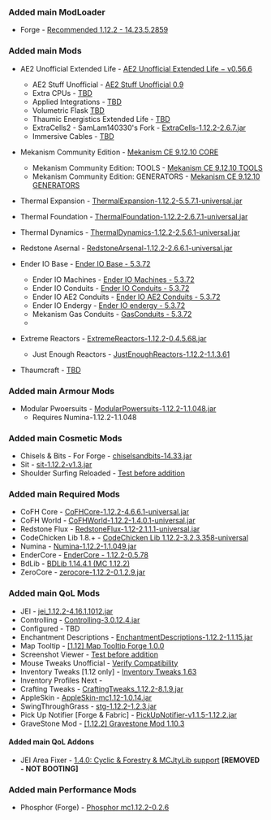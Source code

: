### Added main ModLoader
* Forge - [Recommended 1.12.2 - 14.23.5.2859](https://files.minecraftforge.net/net/minecraftforge/forge/index_1.12.2.html)

### Added main Mods
* AE2 Unofficial Extended Life - [AE2 Unofficial Extended Life − v0.56.6](https://www.curseforge.com/minecraft/mc-mods/ae2-extended-life/files/5411078)
    - AE2 Stuff Unofficial - [AE2 Stuff Unofficial 0.9](https://www.curseforge.com/minecraft/mc-mods/ae2-stuff-unofficial/files/5002181)
    - Extra CPUs - [TBD](https://www.curseforge.com/minecraft/mc-mods/extracpus)
    - Applied Integrations - [TBD](https://www.curseforge.com/minecraft/mc-mods/applied-integrations)
    - Volumetric Flask [TBD](https://www.curseforge.com/minecraft/mc-mods/volumetric-flask)
    - Thaumic Energistics Extended Life - [TBD](https://www.curseforge.com/minecraft/mc-mods/thaumic-energistics-extended-life)
    - ExtraCells2 - SamLam140330's Fork - [ExtraCells-1.12.2-2.6.7.jar](https://www.curseforge.com/minecraft/mc-mods/extra-cells-2-samlam140330s-fork/files/3329212)
    - Immersive Cables - [TBD](https://www.curseforge.com/minecraft/mc-mods/immersive-cables)

* Mekanism Community Edition - [Mekanism CE 9.12.10 CORE](https://www.curseforge.com/minecraft/mc-mods/mekanism-ce/files/5351260)
    - Mekanism Community Edition: TOOLS - [Mekanism CE 9.12.10 TOOLS](https://www.curseforge.com/minecraft/mc-mods/mekanism-ce-tools/files/5351262)
    - Mekanism Community Edition: GENERATORS - [Mekanism CE 9.12.10 GENERATORS](https://www.curseforge.com/minecraft/mc-mods/mekanism-ce-generators/files/5351261)

* Thermal Expansion - [ThermalExpansion-1.12.2-5.5.7.1-universal.jar](https://www.curseforge.com/minecraft/mc-mods/thermal-expansion/files/2926431)
* Thermal Foundation - [ThermalFoundation-1.12.2-2.6.7.1-universal.jar]()
* Thermal Dynamics - [ThermalDynamics-1.12.2-2.5.6.1-universal.jar](https://www.curseforge.com/minecraft/mc-mods/thermal-dynamics/download/2920505)
* Redstone Asernal - [RedstoneArsenal-1.12.2-2.6.6.1-universal.jar]()
* Ender IO Base - [Ender IO Base - 5.3.72](https://legacy.curseforge.com/minecraft/mc-mods/ender-io-base/files)
    - Ender IO Machines - [Ender IO Machines - 5.3.72](https://legacy.curseforge.com/minecraft/mc-mods/ender-io-machines/files)
    - Ender IO Conduits - [Ender IO Conduits - 5.3.72](https://legacy.curseforge.com/minecraft/mc-mods/ender-io-conduits/files)
    - Ender IO AE2 Conduits - [Ender IO AE2 Conduits - 5.3.72](https://legacy.curseforge.com/minecraft/mc-mods/ender-io-ae2-conduits/files)
    - Ender IO Endergy - [Ender IO endergy - 5.3.72](https://legacy.curseforge.com/minecraft/mc-mods/ender-io-endergy/files)
    - Mekanism Gas Conduits - [GasConduits - 5.3.72](https://legacy.curseforge.com/minecraft/mc-mods/gas-conduits/files)
    -
* Extreme Reactors - [ExtremeReactors-1.12.2-0.4.5.68.jar](https://www.curseforge.com/minecraft/mc-mods/extreme-reactors/files/3194746)
    - Just Enough Reactors - [JustEnoughReactors-1.12.2-1.1.3.61](https://www.curseforge.com/minecraft/mc-mods/just-enough-reactors/files/2671784)

* Thaumcraft - [TBD](https://www.curseforge.com/minecraft/mc-mods/thaumcraft/files/2629023)


### Added main Armour Mods
* Modular Pwoersuits - [ModularPowersuits-1.12.2-1.1.048.jar](https://www.curseforge.com/minecraft/mc-mods/modular-powersuits/files/4623218)
    - Requires Numina-1.12.2-1.1.048

### Added main Cosmetic Mods
* Chisels & Bits - For Forge - [chiselsandbits-14.33.jar](https://www.curseforge.com/minecraft/mc-mods/chisels-bits/files/2720655)
* Sit - [sit-1.12.2-v1.3.jar](https://www.curseforge.com/minecraft/mc-mods/sit/files/2848862)
* Shoulder Surfing Reloaded - [Test before addition](https://www.curseforge.com/minecraft/mc-mods/shoulder-surfing-reloaded/files/5183202)


### Added main Required Mods
* CoFH Core - [CoFHCore-1.12.2-4.6.6.1-universal.jar](https://www.curseforge.com/minecraft/mc-mods/cofh-core/download/2920433)
* CoFH World - [CoFHWorld-1.12.2-1.4.0.1-universal.jar](https://www.curseforge.com/minecraft/mc-mods/cofh-world/download/2920434)
* Redstone Flux - [RedstoneFlux-1.12-2.1.1.1-universal.jar](https://www.curseforge.com/minecraft/mc-mods/redstone-flux/download/2920436)
* CodeChicken Lib 1.8.+ - [CodeChicken Lib 1.12.2-3.2.3.358-universal](https://www.curseforge.com/minecraft/mc-mods/codechicken-lib-1-8/download/2779848)
* Numina - [Numina-1.12.2-1.1.049.jar](https://www.curseforge.com/minecraft/mc-mods/numina/files/4629835)
* EnderCore - [EnderCore - 1.12.2-0.5.78](https://www.curseforge.com/minecraft/mc-mods/endercore/files/4671384)
* BdLib - [BDLib 1.14.4.1 (MC 1.12.2)](https://www.curseforge.com/minecraft/mc-mods/bdlib/files/4675629)
* ZeroCore - [zerocore-1.12.2-0.1.2.9.jar](https://www.curseforge.com/minecraft/mc-mods/zerocore/files/3194743)


### Added main QoL Mods
* JEI - [jei_1.12.2-4.16.1.1012.jar](https://www.curseforge.com/minecraft/mc-mods/jei/files/5101347)
* Controlling - [Controlling-3.0.12.4.jar](https://www.curseforge.com/minecraft/mc-mods/controlling/files/5408385)
* Configured - TBD
* Enchantment Descriptions - [EnchantmentDescriptions-1.12.2-1.1.15.jar](https://www.curseforge.com/minecraft/mc-mods/enchantment-descriptions/files/2689502)
* Map Tooltip - [[1.12] Map Tooltip Forge 1.0.0](https://www.curseforge.com/minecraft/mc-mods/map-tooltip/files/2962308)
* Screenshot Viewer - [Test before addition](https://www.curseforge.com/minecraft/mc-mods/screenshot-viewer/files/4236445)
* Mouse Tweaks Unofficial - [Verify Compatibility](https://www.curseforge.com/minecraft/mc-mods/mouse-tweaks-unofficial)
* Inventory Tweaks [1.12 only] - [Inventory Tweaks 1.63](https://www.curseforge.com/minecraft/mc-mods/inventory-tweaks/files/2482481)
* Inventory Profiles Next - []()
* Crafting Tweaks - [CraftingTweaks_1.12.2-8.1.9.jar](https://www.curseforge.com/minecraft/mc-mods/crafting-tweaks/files/2562139)
* AppleSkin - [AppleSkin-mc1.12-1.0.14.jar](https://www.curseforge.com/minecraft/mc-mods/appleskin/files/2987247)
* SwingThroughGrass - [stg-1.12.2-1.2.3.jar](https://www.curseforge.com/minecraft/mc-mods/swingthroughgrass/files/2508268)
* Pick Up Notifier [Forge & Fabric] - [PickUpNotifier-v1.1.5-1.12.2.jar](https://www.curseforge.com/minecraft/mc-mods/pick-up-notifier/files/3062121)
* GraveStone Mod - [[1.12.2] Gravestone Mod 1.10.3](https://www.curseforge.com/minecraft/mc-mods/gravestone-mod/files/2744766)


#### Added main QoL Addons
* JEI Area Fixer - [1.4.0: Cyclic & Forestry & MCJtyLib support](https://www.curseforge.com/minecraft/mc-mods/jei-area-fixer/files/5691271) **[REMOVED - NOT BOOTING]**


### Added main Performance Mods
* Phosphor (Forge) - [Phosphor mc1.12.2-0.2.6](https://www.curseforge.com/minecraft/mc-mods/phosphor-forge/files/2747710)